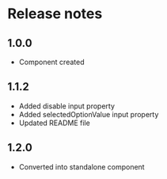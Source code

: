 # Release notes

## 1.0.0

- Component created

## 1.1.2

- Added disable input property
- Added selectedOptionValue input property
- Updated README file

## 1.2.0

- Converted into standalone component